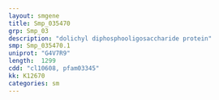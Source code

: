 ```yaml
---
layout: smgene
title: Smp_035470
grp: Smp_03
description: "dolichyl diphosphooligosaccharide protein"
smp: Smp_035470.1
uniprot: "G4V7R9"
length:  1299
cdd: "cl10608, pfam03345"
kk: K12670
categories: sm
---
```

